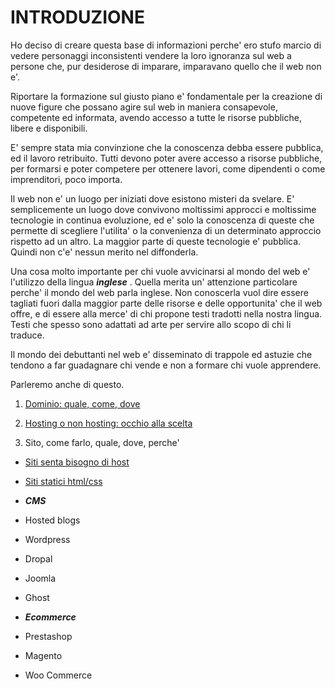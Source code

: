 # INTRODUZIONE

Ho deciso di creare questa base di informazioni perche' ero stufo marcio di vedere personaggi inconsistenti vendere la loro ignoranza sul web a persone che, pur desiderose di imparare, imparavano quello che il web non e'.

Riportare la formazione sul giusto piano e' fondamentale per la creazione di nuove figure che possano agire sul web in maniera consapevole, competente ed informata, avendo accesso a tutte le risorse pubbliche, libere e disponibili.

E' sempre stata mia convinzione che la conoscenza debba essere pubblica, ed il lavoro retribuito. Tutti devono poter avere accesso a risorse pubbliche, per formarsi e poter competere per ottenere lavori, come dipendenti o come imprenditori, poco importa.

Il web non e' un luogo per iniziati dove esistono misteri da svelare. E' semplicemente un luogo dove convivono moltissimi approcci e moltissime tecnologie in continua evoluzione, ed e' solo la conoscenza di queste che permette di scegliere l'utilita' o la convenienza di un determinato approccio rispetto ad un altro. La maggior parte di queste tecnologie e' pubblica. Quindi non c'e' nessun merito nel diffonderla.

Una cosa molto importante per chi vuole avvicinarsi al mondo del web e' l'utilizzo della lingua ***inglese*** . Quella merita un' attenzione particolare perche' il mondo del web parla inglese. Non conoscerla vuol dire essere tagliati fuori dalla maggior parte delle risorse e delle opportunita' che il web offre, e di essere alla merce' di chi propone testi tradotti nella nostra lingua. Testi che spesso sono adattati ad arte per servire allo scopo di chi li traduce.

Il mondo dei debuttanti nel web e' disseminato di trappole ed astuzie che tendono a far guadagnare chi vende e non a formare chi vuole apprendere.

Parleremo anche di questo.


1. [Dominio: quale, come, dove](https://github.com/Massimoivaldi/summa/blob/master/dominio.md)
2. [Hosting o non hosting: occhio alla scelta](https://github.com/Massimoivaldi/summa/blob/master/hosting.md)

3. Sito, come farlo, quale, dove, perche'

* [Siti senta bisogno di host](https://github.com/Massimoivaldi/summa/blob/master/siti/premade.md)
* [Siti statici html/css](https://github.com/Massimoivaldi/summa/blob/master/siti/statici.md)

* ***CMS***

* Hosted blogs
* Wordpress
* Dropal
* Joomla
* Ghost

* ***Ecommerce***

* Prestashop
* Magento
* Woo Commerce


